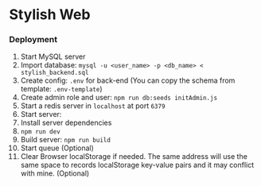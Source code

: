 # Stylish Web

### Deployment

1. Start MySQL server
2. Import database: `mysql -u <user_name> -p <db_name> < stylish_backend.sql`
3. Create config: `.env` for back-end (You can copy the schema from template: `.env-template`)
4. Create admin role and user: `npm run db:seeds initAdmin.js`
5. Start a redis server in `localhost` at port `6379`
6. Start server:
  1. Install server dependencies
  2. `npm run dev`
7. Build server: `npm run build`
8. Start queue (Optional)
9. Clear Browser localStorage if needed. The same address will use the same space to records localStorage key-value pairs and it may conflict with mine. (Optional)
